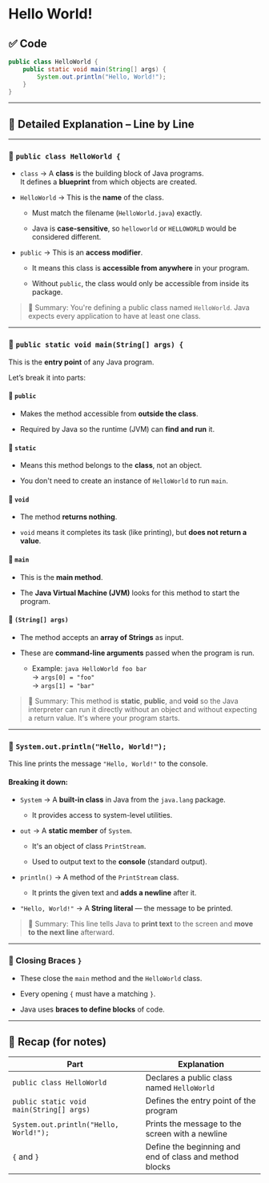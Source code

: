 
# Hello World!

## ✅ Code 

```java
public class HelloWorld {
    public static void main(String[] args) {
        System.out.println("Hello, World!");
    }
}
```

---

## 🧠 **Detailed Explanation – Line by Line**

---

### 🔹 `public class HelloWorld {`

- `class` → A **class** is the building block of Java programs.  
    It defines a **blueprint** from which objects are created.
    
- `HelloWorld` → This is the **name** of the class.
    
    - Must match the filename (`HelloWorld.java`) exactly.
        
    - Java is **case-sensitive**, so `helloworld` or `HELLOWORLD` would be considered different.
        
- `public` → This is an **access modifier**.
    
    - It means this class is **accessible from anywhere** in your program.
        
    - Without `public`, the class would only be accessible from inside its package.
        

> 🧠 Summary: You're defining a public class named `HelloWorld`. Java expects every application to have at least one class.

---

### 🔹 `public static void main(String[] args) {`

This is the **entry point** of any Java program.

Let’s break it into parts:

#### 🔸 `public`

- Makes the method accessible from **outside the class**.
    
- Required by Java so the runtime (JVM) can **find and run** it.
    

#### 🔸 `static`

- Means this method belongs to the **class**, not an object.
    
- You don't need to create an instance of `HelloWorld` to run `main`.
    

#### 🔸 `void`

- The method **returns nothing**.
    
- `void` means it completes its task (like printing), but **does not return a value**.
    

#### 🔸 `main`

- This is the **main method**.
    
- The **Java Virtual Machine (JVM)** looks for this method to start the program.
    

#### 🔸 `(String[] args)`

- The method accepts an **array of Strings** as input.
    
- These are **command-line arguments** passed when the program is run.
    
    - Example: `java HelloWorld foo bar`  
        → `args[0] = "foo"`  
        → `args[1] = "bar"`
        

> 🧠 Summary: This method is **static**, **public**, and **void** so the Java interpreter can run it directly without an object and without expecting a return value. It's where your program starts.

---

### 🔹 `System.out.println("Hello, World!");`

This line prints the message `"Hello, World!"` to the console.

#### Breaking it down:

- `System` → A **built-in class** in Java from the `java.lang` package.
    
    - It provides access to system-level utilities.
        
- `out` → A **static member** of `System`.
    
    - It's an object of class `PrintStream`.
        
    - Used to output text to the **console** (standard output).
        
- `println()` → A method of the `PrintStream` class.
    
    - It prints the given text and **adds a newline** after it.
        
- `"Hello, World!"` → A **String literal** — the message to be printed.
    

> 🧠 Summary: This line tells Java to **print text** to the screen and **move to the next line** afterward.

---

### 🔹 Closing Braces `}`

- These close the `main` method and the `HelloWorld` class.
    
- Every opening `{` must have a matching `}`.
    
- Java uses **braces to define blocks** of code.
    

---

## 🧾 Recap (for notes)

|Part|Explanation|
|---|---|
|`public class HelloWorld`|Declares a public class named `HelloWorld`|
|`public static void main(String[] args)`|Defines the entry point of the program|
|`System.out.println("Hello, World!");`|Prints the message to the screen with a newline|
|`{` and `}`|Define the beginning and end of class and method blocks|
